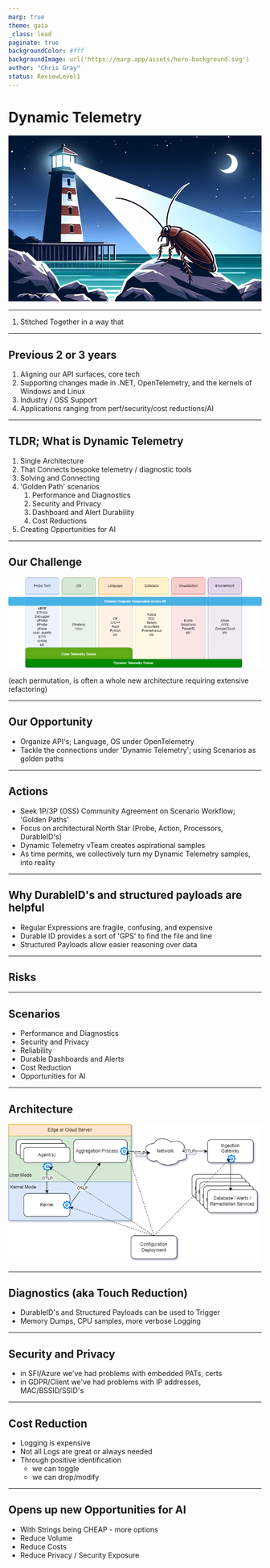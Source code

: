 ```yaml
---
marp: true
theme: gaia
_class: lead
paginate: true
backgroundColor: #fff
backgroundImage: url('https://marp.app/assets/hero-background.svg')
author: "Chris Gray"
status: ReviewLevel1
---
```


# Dynamic Telemetry

![](../orig_media/DynamicTelemetry.CoPilot.Image.png)

______________________________________________________________________

1. Stitched Together in a way that

______________________________________________________________________

## Previous 2 or 3 years

1. Aligning our API surfaces, core tech
1. Supporting changes made in .NET, OpenTelemetry, and the kernels of Windows
   and Linux
1. Industry / OSS Support
1. Applications ranging from perf/security/cost reductions/AI

______________________________________________________________________

## TLDR; What is Dynamic Telemetry

1. Single Architecture
1. That Connects bespoke telemetry / diagnostic tools
1. Solving and Connecting
1. 'Golden Path' scenarios
   1. Performance and Diagnostics
   1. Security and Privacy
   1. Dashboard and Alert Durability
   1. Cost Reductions
1. Creating Opportunities for AI

______________________________________________________________________

## Our Challenge

![](../orig_media/ChallengeMatrix.drawio.png)

(each permutation, is often a whole new architecture requiring extensive
refactoring)

______________________________________________________________________

## Our Opportunity

- Organize API's; Language, OS under OpenTelemetry
- Tackle the connections under 'Dynamic Telemetry'; using Scenarios as golden
  paths

______________________________________________________________________

## Actions

- Seek 1P/3P (OSS) Community Agreement on Scenario Workflow; 'Golden Paths'
- Focus on architectural North Star (Probe, Action, Processors, DurableID's)
- Dynamic Telemetry vTeam creates aspirational samples
- As time permits, we collectively turn my Dynamic Telemetry samples, into
  reality

______________________________________________________________________

## Why DurableID's and structured payloads are helpful

- Regular Expressions are fragile, confusing, and expensive
- Durable ID provides a sort of 'GPS' to find the file and line
- Structured Payloads allow easier reasoning over data

______________________________________________________________________

## Risks

______________________________________________________________________

## Scenarios

- Performance and Diagnostics
- Security and Privacy
- Reliability
- Durable Dashboards and Alerts
- Cost Reduction
- Opportunities for AI

______________________________________________________________________

## Architecture

![](../orig_media/Architecture.Boxes.Full.DynamicTelemetry.drawio.png)

______________________________________________________________________

## Diagnostics (aka Touch Reduction)

- DurableID's and Structured Payloads can be used to Trigger
- Memory Dumps, CPU samples, more verbose Logging

______________________________________________________________________

## Security and Privacy

- in SFI/Azure we've had problems with embedded PATs, certs
- in GDPR/Client we've had problems with IP addresses, MAC/BSSID/SSID's

______________________________________________________________________

## Cost Reduction

- Logging is expensive
- Not all Logs are great or always needed
- Through positive identification
  - we can toggle
  - we can drop/modify

______________________________________________________________________

## Opens up new Opportunities for AI

- With Strings being CHEAP - more options
- Reduce Volume
- Reduce Costs
- Reduce Privacy / Security Exposure
